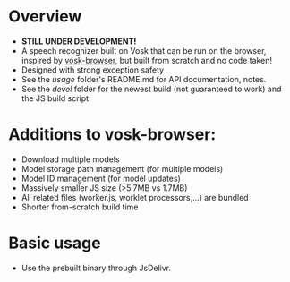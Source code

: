 # Overview
- **STILL UNDER DEVELOPMENT!**
- A speech recognizer built on Vosk that can be run on the browser, inspired by [vosk-browser](https://github.com/ccoreilly/vosk-browser), but built from scratch and no code taken!
- Designed with strong exception safety
- See the *usage* folder's README.md for API documentation, notes.
- See the *devel* folder for the newest build (not guaranteed to work) and the JS build script

# Additions to vosk-browser:
- Download multiple models
- Model storage path management (for multiple models)
- Model ID management (for model updates)
- Massively smaller JS size (>5.7MB vs 1.7MB)
- All related files (worker.js, worklet processors,...) are bundled
- Shorter from-scratch build time


# Basic usage
- Use the prebuilt binary through JsDelivr.

